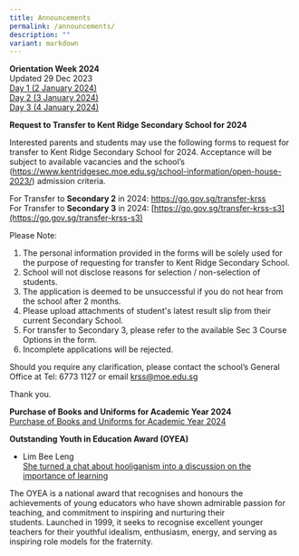 ```yaml
---
title: Announcements
permalink: /announcements/
description: ""
variant: markdown
---
```

**Orientation Week 2024** <br>
Updated 29 Dec 2023
<br>[Day 1 (2 January 2024)](/files/O_Week_2024_Timetable_Day_1__2_January_2024_.pdf)<br>
[Day 2 (3 January 2024)](/files/O_Week_2024_Timetable_Day_2__3_January_2024_.pdf)<br>
[Day 3 (4 January 2024)](/files/O_Week_2024_Timetable_Day_3__4_January_2024_.pdf)<br>

**Request to Transfer to Kent Ridge Secondary School for 2024**

Interested parents and students may use the following forms to request for transfer to Kent Ridge Secondary School for 2024. 
Acceptance will be subject to available vacancies and the school’s (https://www.kentridgesec.moe.edu.sg/school-information/open-house-2023/) admission criteria. 

For Transfer to **Secondary 2** in 2024:
[https://go.gov.sg/transfer-krss ](https://go.gov.sg/transfer-krss)<br>
For Transfer to **Secondary 3** in 2024: [https://go.gov.sg/transfer-krss-s3](https://go.gov.sg/transfer-krss-s3)

Please Note:
1.	The personal information provided in the forms will be solely used for the purpose of requesting for transfer to Kent Ridge Secondary School.   
2.	School will not disclose reasons for selection / non-selection of students.  
3.	The application is deemed to be unsuccessful if you do not hear from the school after 2 months. 
4.	Please upload attachments of student's latest result slip from their current Secondary School. 
5.	For transfer to Secondary 3, please refer to the available Sec 3 Course Options in the form. 
6.	Incomplete applications will be rejected. 

Should you require any clarification, please contact the school’s General Office at Tel: 6773 1127 or email [krss@moe.edu.sg](mailto:krss@moe.edu.sg) 

Thank you.


**Purchase of Books and Uniforms for Academic Year 2024**<br>
[Purchase of Books and Uniforms for Academic Year 2024](https://www.kentridgesec.moe.edu.sg/school-information/administrative-matters/school-book-list-uniform/)


**Outstanding Youth in Education Award (OYEA)**

*   Lim Bee Leng  
    [She turned a chat about hooliganism into a discussion on the importance of learning](https://www.schoolbag.edu.sg/story/she-turned-a-chat-about-hooliganism-into-a-discussion-on-the-importance-of-learning)

The OYEA is a national award that recognises and honours the achievements of young educators who&nbsp;have shown admirable passion for teaching, and commitment to inspiring and nurturing their students.&nbsp;Launched in 1999, it seeks to recognise excellent younger teachers for their youthful idealism, enthusiasm, energy, and serving as inspiring role models for the fraternity.<br><br>